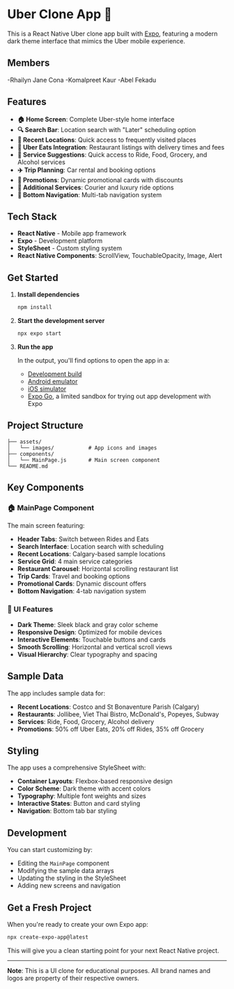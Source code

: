 # Uber Clone App 🚗

This is a React Native Uber clone app built with [Expo](https://expo.dev), featuring a modern dark theme interface that mimics the Uber mobile experience.

## Members

-Rhailyn Jane Cona
-Komalpreet Kaur
-Abel Fekadu

## Features

- **🏠 Home Screen**: Complete Uber-style home interface
- **🔍 Search Bar**: Location search with "Later" scheduling option
- **📍 Recent Locations**: Quick access to frequently visited places
- **🍔 Uber Eats Integration**: Restaurant listings with delivery times and fees
- **🎯 Service Suggestions**: Quick access to Ride, Food, Grocery, and Alcohol services
- **✈️ Trip Planning**: Car rental and booking options
- **🎁 Promotions**: Dynamic promotional cards with discounts
- **🚙 Additional Services**: Courier and luxury ride options
- **📱 Bottom Navigation**: Multi-tab navigation system

## Tech Stack

- **React Native** - Mobile app framework
- **Expo** - Development platform
- **StyleSheet** - Custom styling system
- **React Native Components**: ScrollView, TouchableOpacity, Image, Alert

## Get Started

1. **Install dependencies**

   ```bash
   npm install
   ```

2. **Start the development server**

   ```bash
   npx expo start
   ```

3. **Run the app**

   In the output, you'll find options to open the app in a:

   - [Development build](https://docs.expo.dev/develop/development-builds/introduction/)
   - [Android emulator](https://docs.expo.dev/workflow/android-studio-emulator/)
   - [iOS simulator](https://docs.expo.dev/workflow/ios-simulator/)
   - [Expo Go](https://expo.dev/go), a limited sandbox for trying out app development with Expo

## Project Structure

```
├── assets/
│   └── images/           # App icons and images
├── components/
│   └── MainPage.js       # Main screen component
└── README.md
```

## Key Components

### 🏠 MainPage Component

The main screen featuring:

- **Header Tabs**: Switch between Rides and Eats
- **Search Interface**: Location search with scheduling
- **Recent Locations**: Calgary-based sample locations
- **Service Grid**: 4 main service categories
- **Restaurant Carousel**: Horizontal scrolling restaurant list
- **Trip Cards**: Travel and booking options
- **Promotional Cards**: Dynamic discount offers
- **Bottom Navigation**: 4-tab navigation system

### 📱 UI Features

- **Dark Theme**: Sleek black and gray color scheme
- **Responsive Design**: Optimized for mobile devices
- **Interactive Elements**: Touchable buttons and cards
- **Smooth Scrolling**: Horizontal and vertical scroll views
- **Visual Hierarchy**: Clear typography and spacing

## Sample Data

The app includes sample data for:

- **Recent Locations**: Costco and St Bonaventure Parish (Calgary)
- **Restaurants**: Jollibee, Viet Thai Bistro, McDonald's, Popeyes, Subway
- **Services**: Ride, Food, Grocery, Alcohol delivery
- **Promotions**: 50% off Uber Eats, 20% off Rides, 35% off Grocery

## Styling

The app uses a comprehensive StyleSheet with:

- **Container Layouts**: Flexbox-based responsive design
- **Color Scheme**: Dark theme with accent colors
- **Typography**: Multiple font weights and sizes
- **Interactive States**: Button and card styling
- **Navigation**: Bottom tab bar styling

## Development

You can start customizing by:

- Editing the `MainPage` component
- Modifying the sample data arrays
- Updating the styling in the StyleSheet
- Adding new screens and navigation

## Get a Fresh Project

When you're ready to create your own Expo app:

```bash
npx create-expo-app@latest
```

This will give you a clean starting point for your next React Native project.

---

**Note**: This is a UI clone for educational purposes. All brand names and logos are property of their respective owners.
